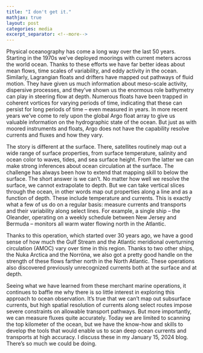 ```yaml
---
title: "I don't get it."
mathjax: true
layout: post
categories: media
excerpt_separator: <!--more-->
---
```


Physical oceanography has come a long way over the last 50 years. Starting in the 1970s we’ve deployed moorings with current meters across the world ocean. Thanks to these efforts we have far better ideas about mean flows, time scales of variability, and eddy activity in the ocean. Similarly, Lagrangian floats and drifters have mapped out pathways of fluid motion. They have given us much information about meso-scale activity, dispersive processes, and they’ve shown us the enormous role bathymetry can play in steering flow at depth. Numerous floats have been trapped in coherent vortices for varying periods of time, indicating that these can persist for long periods of time – even measured in years. In more recent years we’ve come to rely upon the global Argo float array to give us valuable information on the hydrographic state of the ocean. But just as with moored instruments and floats, Argo does not have the capability resolve currents and fluxes and how they vary. 
<!--more-->

The story is different at the surface. There, satellites routinely map out a wide range of surface properties, from surface temperature, salinity and ocean color to waves, tides, and sea surface height. From the latter we can make strong inferences about ocean circulation at the surface. The challenge has always been how to extend that mapping skill to below the surface. The short answer is we can’t. No matter how well we resolve the surface, we cannot extrapolate to depth. But we can take vertical slices through the ocean, in other words map out properties along a line and as a function of depth. These include temperature and currents. This is exactly what a few of us do on a regular basis: measure currents and transports and their variability along select lines. For example, a single ship – the Oleander, operating on a weekly schedule between New Jersey and Bermuda – monitors all warm water flowing north in the Atlantic.

Thanks to this operation, which started over 30 years ago, we have a good sense of how much the Gulf Stream and the Atlantic meridional overturning circulation (AMOC) vary over time in this region. Thanks to two other ships, the Nuka Arctica and the Norröna, we also got a pretty good handle on the strength of these flows farther north in the North Atlantic. These operations also discovered previously unrecognized currents both at the surface and at depth. 

Seeing what we have learned from these merchant marine operations, it continues to baffle me why there is so little interest in exploring this approach to ocean observation. It’s true that we can’t map out subsurface currents, but high spatial resolution of currents along select routes impose severe constraints on allowable transport pathways. But more importantly, we can measure fluxes quite accurately. Today we are limited to scanning the top kilometer of the ocean, but we have the know-how and skills to develop the tools that would enable us to scan deep ocean currents and transports at high accuracy. I discuss these in my January 15, 2024 blog. There’s so much we could be doing. 
